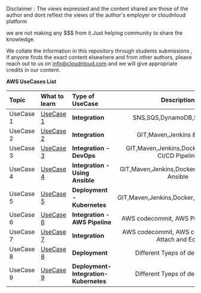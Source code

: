 Disclaimer : The views expressed and the content shared are those of the author and dont reflext the views of the author's employer or cloudnloud platform

we are not making any $$$ from it.Just helping community to share the knowledge.

We collate the information in this repository through students submissions , if anyone finds the exact content elsewhere and from other authors, please reach out to us on info@cloudnloud.com and we will give appropriate credits in our content.



**AWS UseCases List**

Topic | What to learn | Type of UseCase | Description
:------|:------|:------|:------:
UseCase 1 | [UseCase 1](/aws/Usecase1/Readme.md) | **Integration** | SNS,SQS,DynamoDB,S3,Python 
UseCase 2 | [UseCase 2](/aws/Usecase2/Readme.md) | **Integration** | GIT,Maven,Jenkins & Tomcat 
UseCase 3 | [UseCase 3](/aws/Usecase3/Readme.md) | **Integration - DevOps** | GIT,Maven,Jenkins,Docker,Tomcat - CI/CD Pipeline 
UseCase 4 | [UseCase 4](/aws/Usecase4/Readme.md) | **Integration - Using Ansible** | GIT,Maven,Jenkins,Docker,Tomcat Using Ansible
UseCase 5 | [UseCase 5](/aws/Usecase5/Readme.md) | **Deployment - Kubernetes** | GIT,Maven,Jenkins,Docker,Tomcat,Ansible 
UseCase 6 | [UseCase 6](/aws/Usecase6/Readme.md) | **Integration - AWS Pipeline** | AWS codecommit, AWS Pipeline and S3
UseCase 7 | [UseCase 7](/aws/Usecase7/Readme.md) | **Integration** | AWS codecommit, AWS codedeploy,S3 Attach and Ec2
UseCase 8 | [UseCase 8](/aws/Usecase8/Readme.md) | **Deployment** | Different Tyeps of deployment
UseCase 9 | [UseCase 9](/aws//Readme.md) | **Deployment-Integration- Kubernetes** | Different Tyeps of deployment


